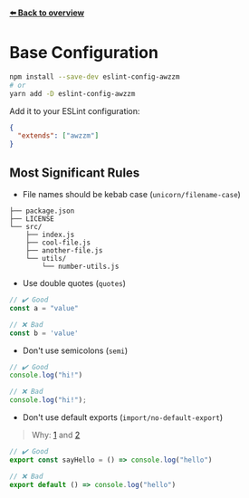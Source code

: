 [**⬅️ Back to overview**](https://github.com/moritzruth/eslint-config-awzzm)

# Base Configuration
```sh
npm install --save-dev eslint-config-awzzm
# or
yarn add -D eslint-config-awzzm
```

Add it to your ESLint configuration:
```json
{
  "extends": ["awzzm"]
}
```

## Most Significant Rules
- File names should be kebab case (`unicorn/filename-case`)
```
├── package.json
├── LICENSE
└── src/
    ├── index.js
    ├── cool-file.js
    ├── another-file.js
    └── utils/
        └── number-utils.js
```

- Use double quotes (`quotes`)
```js
// ✔️ Good
const a = "value"

// ❌ Bad
const b = 'value'
```

- Don't use semicolons (`semi`)
```js
// ✔️ Good
console.log("hi!")

// ❌ Bad
console.log("hi!");
```

- Don't use default exports (`import/no-default-export`)
> Why: [1](https://basarat.gitbook.io/typescript/main-1/defaultisbad) and [2](https://blog.neufund.org/why-we-have-banned-default-exports-and-you-should-do-the-same-d51fdc2cf2ad)
```js
// ✔️ Good
export const sayHello = () => console.log("hello")

// ❌ Bad
export default () => console.log("hello")
```
